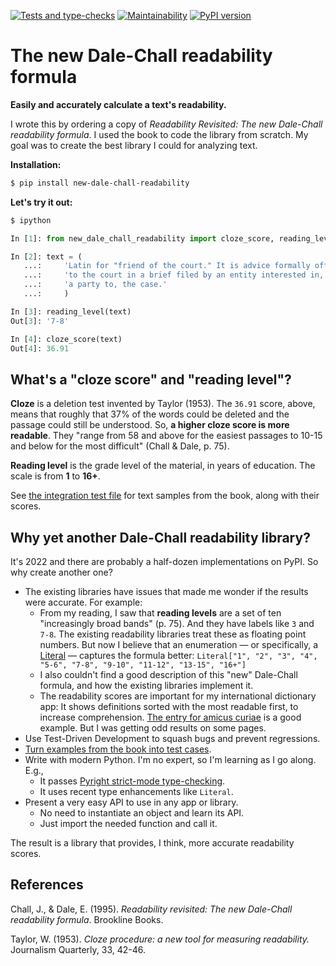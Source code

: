 [![Tests and type-checks](https://github.com/public-law/new-dale-chall-readability/actions/workflows/python-app.yml/badge.svg)](https://github.com/public-law/new-dale-chall-readability/actions/workflows/python-app.yml) [![Maintainability](https://api.codeclimate.com/v1/badges/ef1198fa2d9246aa3c7d/maintainability)](https://codeclimate.com/github/public-law/new-dale-chall-readability/maintainability) [![PyPI version](https://badge.fury.io/py/new-dale-chall-readability.svg)](https://badge.fury.io/py/new-dale-chall-readability)



# The new Dale-Chall readability formula

**Easily and accurately calculate a text's readability.**

I wrote this by ordering a copy of _Readability Revisited: The new Dale-Chall readability formula_. I used the book to code the library from scratch. My goal was to create the best library I could for analyzing text.


**Installation:**

```bash
$ pip install new-dale-chall-readability
```

**Let's try it out:**

```bash
$ ipython
```

```python
In [1]: from new_dale_chall_readability import cloze_score, reading_level

In [2]: text = (
   ...:     'Latin for "friend of the court." It is advice formally offered '
   ...:     'to the court in a brief filed by an entity interested in, but not '
   ...:     'a party to, the case.'
   ...:     )

In [3]: reading_level(text)
Out[3]: '7-8'

In [4]: cloze_score(text)
Out[4]: 36.91
```

## What's a "cloze score" and "reading level"?

**Cloze** is a deletion test invented by Taylor (1953). The `36.91` score, above, means that roughly that 37% of the words could be deleted and the passage could still be understood. So, **a
higher cloze score is more readable**. They "range from 58 and above for the easiest passages to 10-15 and below for the most difficult" (Chall & Dale, p. 75).

**Reading level** is the grade level of the material, in years of education. The scale is from
**1** to **16+**.

See [the integration test file](https://github.com/public-law/new-dale-chall-readability/blob/master/tests/integration_test.py) for text samples from the book, along with their scores. 


## Why yet another Dale-Chall readability library?

It's 2022 and there are probably a half-dozen implementations on PyPI.
So why create another one?

* The existing libraries have issues that made me wonder if the results were accurate. For example:    
  * From my reading, I saw that **reading levels** are a set of
    ten "increasingly broad bands" (p. 75). 
    And they have labels like `3` and `7-8`.
    The existing readability libraries treat these as floating point numbers. 
    But now I believe that an enumeration — or specifically,
    a [Literal](https://docs.python.org/3/library/typing.html#typing.Literal) — captures the formula better:
    `Literal["1", "2", "3", "4", "5-6", "7-8", "9-10", "11-12", "13-15", "16+"]`
  * I also couldn't find a good description of this "new" Dale-Chall formula, and how the
    existing libraries implement it.
  * The readability scores are important for my international dictionary app: 
    It shows definitions sorted with the most readable first, to increase comprehension.
    [The entry for amicus curiae](https://www.public.law/dictionary/entries/amicus-curiae)
    is a good example.
    But I was getting odd results on some pages.
* Use Test-Driven Development to squash bugs and prevent regressions.
* [Turn examples from the book into test cases](https://github.com/public-law/new-dale-chall-readability/blob/master/tests/integration_test.py).
* Write with modern Python. I'm no expert, so I'm learning as I go along. E.g., 
  * It passes [Pyright strict-mode type-checking](https://github.com/public-law/new-dale-chall-readability/blob/master/pyproject.toml#L36-L47).
  * It uses recent type enhancements like `Literal`.
* Present a very easy API to use in any app or library.
  * No need to instantiate an object and learn its API.
  * Just import the needed function and call it.


The result is a library that provides, I think, more accurate readability scores.


## References

Chall, J., & Dale, E. (1995). _Readability revisited: The new Dale-Chall readability formula_.
Brookline Books.

Taylor, W. (1953). _Cloze procedure: a new tool for measuring readability._ Journalism Quarterly, 33, 42-46.
